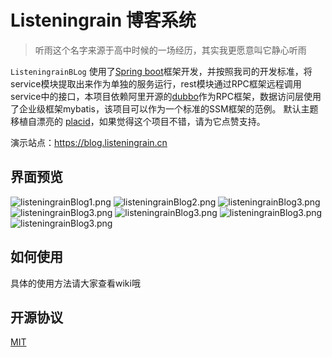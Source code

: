 
# Listeningrain 博客系统



> 听雨这个名字来源于高中时候的一场经历，其实我更愿意叫它静心听雨

`ListeningrainBLog` 使用了[Spring boot](https://spring.io/projects/spring-boot)框架开发，并按照我司的开发标准，将service模块提取出来作为单独的服务运行，rest模块通过RPC框架远程调用service中的接口，本项目依赖阿里开源的[dubbo](http://dubbo.apache.org/zh-cn/)作为RPC框架，数据访问层使用了企业级框架mybatis，该项目可以作为一个标准的SSM框架的范例。
默认主题移植自漂亮的 [placid](http://www.2zzt.com/bokezhuti/8845.html)，如果觉得这个项目不错，请为它点赞支持。

演示站点：https://blog.listeningrain.cn



## 界面预览
![listeningrainBlog1.png](https://i.loli.net/2018/11/20/5bf357af712f2.png)
![listeningrainBlog2.png](https://i.loli.net/2018/11/20/5bf357c993b54.png)
![listeningrainBlog3.png](https://i.loli.net/2018/11/20/5bf357dcaa7b5.png)
![listeningrainBlog3.png](https://i.loli.net/2018/11/20/5bf357f0dd0a9.png)
![listeningrainBlog3.png](https://i.loli.net/2018/11/20/5bf3580325676.png)
![listeningrainBlog3.png](https://i.loli.net/2018/11/20/5bf3581f86b2b.png)
![listeningrainBlog3.png](https://i.loli.net/2018/11/20/5bf35841b37b5.png)

## 如何使用

具体的使用方法请大家查看wiki哦

## 开源协议

[MIT](LICENSE)




